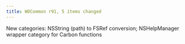 ```yaml
---
title: WOCommon r91, 5 items changed
---
```


New categories: NSString (path) to FSRef conversion; NSHelpManager wrapper category for Carbon functions
